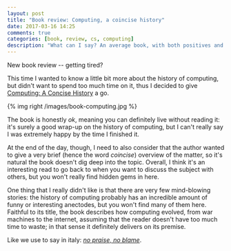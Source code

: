 ```yaml
---
layout: post
title: "Book review: Computing, a coincise history"
date: 2017-03-16 14:25
comments: true
categories: [book, review, cs, computing]
description: "What can I say? An average book, with both positives and negatives"
---
```


New book review -- getting tired?

This time I wanted to know a little bit more
about the history of computing, but didn't want to spend too much time on it,
thus I decided to give [Computing: A Concise History](https://www.amazon.com/Computing-Concise-History-Essential-Knowledge/dp/0262517671) a go.

<!-- more -->

{% img right /images/book-computing.jpg %}

The book is honestly *ok*, meaning you can definitely live without reading it:
it's surely a good wrap-up on the history of computing, but I can't really say
I was extremely happy by the time I finished it.

At the end of the day, though, I need to also consider that the author wanted
to give a very brief (hence the word *coincise*) overview of the matter, so it's natural
the book doesn't dig deep into the topic. Overall, I think it's an interesting
read to go back to when you want to discuss the subject with others, but you won't
really find hidden gems in here.

One thing that I really didn't like is that there are very few
mind-blowing stories: the history of computing probably has an incredible
amount of funny or interesting anectodes, but you won't find many of them here.
Faithful to its title, the book describes how computing evolved, from war machines
to the internet, assuming that the reader doesn't have too much time to waste;
in that sense it definitely delivers on its premise.

Like we use to say in italy: *[no praise, no blame](https://forum.wordreference.com/threads/senza-lode-senza-infamia.620099/)*.